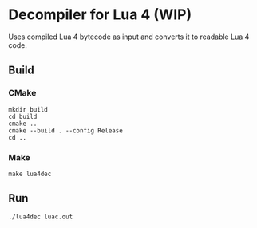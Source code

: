 # Decompiler for Lua 4 (WIP)

Uses compiled Lua 4 bytecode as input and converts it to readable Lua 4 code.

## Build


### CMake

```
mkdir build
cd build
cmake ..
cmake --build . --config Release
cd ..
```

### Make
```
make lua4dec
```

## Run

```
./lua4dec luac.out
```
